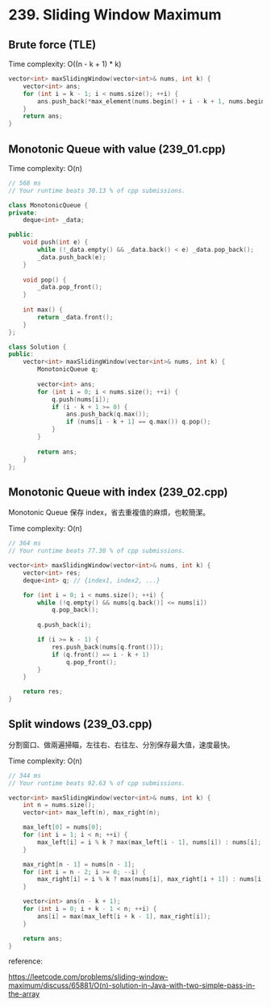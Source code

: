 # 239. Sliding Window Maximum

## Brute force (TLE)

Time complexity: O((n - k + 1) * k)

```cpp
vector<int> maxSlidingWindow(vector<int>& nums, int k) {
    vector<int> ans;
    for (int i = k - 1; i < nums.size(); ++i) {
        ans.push_back(*max_element(nums.begin() + i - k + 1, nums.begin() + i + 1));
    }
    return ans;
}
```

## Monotonic Queue with value (239_01.cpp)

Time complexity: O(n)

```cpp
// 568 ms
// Your runtime beats 30.13 % of cpp submissions.

class MonotonicQueue {
private:
    deque<int> _data;

public:
    void push(int e) {
        while (!_data.empty() && _data.back() < e) _data.pop_back();
        _data.push_back(e);
    }
    
    void pop() {
        _data.pop_front();
    }
    
    int max() {
        return _data.front();
    }
};

class Solution {
public:
    vector<int> maxSlidingWindow(vector<int>& nums, int k) {
        MonotonicQueue q;
        
        vector<int> ans;
        for (int i = 0; i < nums.size(); ++i) {
            q.push(nums[i]);
            if (i - k + 1 >= 0) {
                ans.push_back(q.max());
                if (nums[i - k + 1] == q.max()) q.pop();
            }
        }
        
        return ans;
    }
};
```

## Monotonic Queue with index (239_02.cpp)

Monotonic Queue 保存 index，省去重複值的麻煩，也較簡潔。

Time complexity: O(n)

```cpp
// 364 ms
// Your runtime beats 77.30 % of cpp submissions.

vector<int> maxSlidingWindow(vector<int>& nums, int k) {
    vector<int> res;
    deque<int> q; // {index1, index2, ...}

    for (int i = 0; i < nums.size(); ++i) {
        while (!q.empty() && nums[q.back()] <= nums[i])
            q.pop_back();
        
        q.push_back(i);

        if (i >= k - 1) {
            res.push_back(nums[q.front()]);
            if (q.front() == i - k + 1)
                q.pop_front();
        }
    }

    return res;
}
```

## Split windows (239_03.cpp)

分割窗口、做兩遍掃瞄，左往右、右往左、分別保存最大值，速度最快。

Time complexity: O(n)

```cpp
// 344 ms
// Your runtime beats 92.63 % of cpp submissions.

vector<int> maxSlidingWindow(vector<int>& nums, int k) {
    int n = nums.size();
    vector<int> max_left(n), max_right(n);

    max_left[0] = nums[0];
    for (int i = 1; i < n; ++i) {
        max_left[i] = i % k ? max(max_left[i - 1], nums[i]) : nums[i];
    }

    max_right[n - 1] = nums[n - 1];
    for (int i = n - 2; i >= 0; --i) {
        max_right[i] = i % k ? max(nums[i], max_right[i + 1]) : nums[i];
    }

    vector<int> ans(n - k + 1);
    for (int i = 0; i + k - 1 < n; ++i) {
        ans[i] = max(max_left[i + k - 1], max_right[i]);
    }

    return ans;
}
```

reference:

https://leetcode.com/problems/sliding-window-maximum/discuss/65881/O(n)-solution-in-Java-with-two-simple-pass-in-the-array
